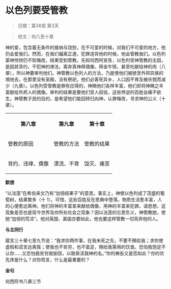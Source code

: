 # 以色列要受管教 

> 日期：第36周 第3天

> 经文：何八至十章

神的爱，包含着无条件的接纳与饶恕，在不可爱的时候，对我们不可爱的地方，他仍会爱我们。然而，在我们偏离正道，犯罪违背他的时候，他会管教我们。以色列蒙神怜悯仍不知悔改，结果受到管教。先知何西阿宣告，以色列受神管教的主因，是因其背约，干犯神的律法，离弃真神拜偶像，拜金牛犊，甚至吃献给神的肉（八章），所以神要审判他们。神管教以色列人的方法，乃是使他们被掳至外邦异族的境地去，在那里没有圣殿，没有祭祀，他们必客死异乡，人口因不育及被杀戮而减少（九章）。以色列受管教是罪有应得的，神赐他们各样丰富，他们却将神赐之丰富献给外邦人的偶像。审判的结果是要他们受人奴役，这些悖逆的百姓会痛不欲生。神管教子民的目的，是希望他们能回转归向神，认罪悔改，寻求神的公义（十章）。

<table>
 <tbody>
  <tr>
   <th><p>第八章</p></th>
   <th><p>第九章</p></th>
   <th><p>第十章</p></th>
  </tr>
  <tr>
   <td><p>管教的原因</p></td>
   <td><p>管教的方法</p></td>
   <td><p>管教的结果</p></td>
  </tr>
  <tr>
   <td><p>背约、违律、偶像</p></td>
   <td><p>漂流、不育</p></td>
   <td><p>毁灭、痛苦</p></td>
  </tr>
 </tbody>
</table>

**默想**

“以法莲”在希伯来文乃有“加倍结果子”的意思。事实上，神使以色列成了茂盛的葡萄树，结果繁多（十 1）。可惜，这些百姓反在恩典中堕落。物质生活愈丰富，人的心便愈远离神。他们将神的丰富拿来献给偶像，用神的丰富来犯罪。请思想，这现象是否也是现今世界及你所处社会之现象？因以法莲的忘恩负义，神管教她，使她“加倍的荒凉”。他对英国、美国亦要如此，他也要这样管教一切背弃他的人。

**与主同行**

箴言三十章七至九节说：“我求你两件事，在我未死之先，不要不赐给我；求你使虚假和谎言远离我；使我也不贫穷，也不富足，赐给我需用的饮食。恐怕我饱足不认你……又恐怕我贫穷就偷窃，以致亵渎我神的名。”你的祷告又是否如此？你的优先序是什么？对你而言，什么是最重要的？

**金句**

何西阿书八章三节




